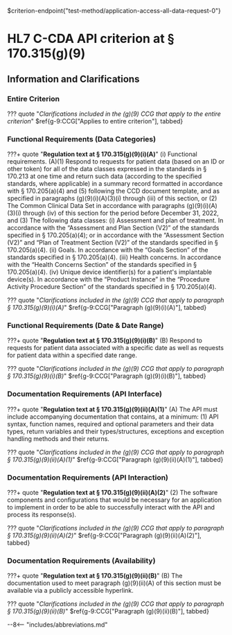 $criterion-endpoint{"test-method/application-access-all-data-request-0"}

# HL7 C-CDA API criterion at § 170.315(g)(9)

## Information and Clarifications

### Entire Criterion

??? quote "*Clarifications included in the (g)(9) CCG that apply to the entire criterion*"
$ref{g-9:CCG["Applies to entire criterion"], tabbed}

### Functional Requirements (Data Categories)

???+ quote "**Regulation text at § 170.315(g)(9)(i)(A)**"
     (i) Functional requirements. (A)(1) Respond to requests for patient data (based on an ID or other token) for all of the data classes expressed in the standards in § 170.213 at one time and return such data (according to the specified standards, where applicable) in a summary record formatted in accordance with § 170.205(a)(4) and (5) following the CCD document template, and as specified in paragraphs (g)(9)(i)(A)(3)(i) through (iii) of this section, or (2) The Common Clinical Data Set in accordance with paragraphs (g)(9)(i)(A)(3)(i) through (iv) of this section for the period before December 31, 2022, and (3) The following data classes: (i) Assessment and plan of treatment. In accordance with the “Assessment and Plan Section (V2)” of the standards specified in § 170.205(a)(4); or in accordance with the “Assessment Section (V2)” and “Plan of Treatment Section (V2)” of the standards specified in § 170.205(a)(4). (ii) Goals. In accordance with the “Goals Section” of the standards specified in § 170.205(a)(4). (iii) Health concerns. In accordance with the “Health Concerns Section” of the standards specified in § 170.205(a)(4). (iv) Unique device identifier(s) for a patient's implantable device(s). In accordance with the “Product Instance” in the “Procedure Activity Procedure Section” of the standards specified in § 170.205(a)(4).

??? quote "*Clarifications included in the (g)(9) CCG that apply to paragraph § 170.315(g)(9)(i)(A)*"
$ref{g-9:CCG["Paragraph (g)(9)(i)(A)"], tabbed}

### Functional Requirements (Date & Date Range)

???+ quote "**Regulation text at § 170.315(g)(9)(i)(B)**"
    (B) Respond to requests for patient data associated with a specific date as well as requests for patient data within a specified date range.

??? quote "*Clarifications included in the (g)(9) CCG that apply to paragraph § 170.315(g)(9)(i)(B)*"
$ref{g-9:CCG["Paragraph (g)(9)(i)(B)"], tabbed}

### Documentation Requirements (API Interface)

???+ quote "**Regulation text at § 170.315(g)(9)(ii)(A)(1)**"
    (A) The API must include accompanying documentation that contains, at a minimum: (1) API syntax, function names, required and optional parameters and their data types, return variables and their types/structures, exceptions and exception handling methods and their returns.

??? quote "*Clarifications included in the (g)(9) CCG that apply to paragraph § 170.315(g)(9)(ii)(A)(1)*"
$ref{g-9:CCG["Paragraph (g)(9)(ii)(A)(1)"], tabbed}

### Documentation Requirements (API Interaction)

???+ quote "**Regulation text at § 170.315(g)(9)(ii)(A)(2)**"
    (2) The software components and configurations that would be necessary for an application to implement in order to be able to successfully interact with the API and process its response(s).

??? quote "*Clarifications included in the (g)(9) CCG that apply to paragraph § 170.315(g)(9)(ii)(A)(2)*"
$ref{g-9:CCG["Paragraph (g)(9)(ii)(A)(2)"], tabbed}

### Documentation Requirements (Availability)

???+ quote "**Regulation text at § 170.315(g)(9)(ii)(B)**"
    (B) The documentation used to meet paragraph (g)(9)(ii)(A) of this section must be available via a publicly accessible hyperlink.

??? quote "*Clarifications included in the (g)(9) CCG that apply to paragraph § 170.315(g)(9)(ii)(B)*"
$ref{g-9:CCG["Paragraph (g)(9)(ii)(B)"], tabbed}

--8<-- "includes/abbreviations.md"